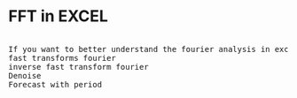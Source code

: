 # FFT in EXCEL
<pre>

If you want to better understand the fourier analysis in excel.This worksheet has:
fast transforms fourier
inverse fast transform fourier
Denoise
Forecast with period
</pre>
